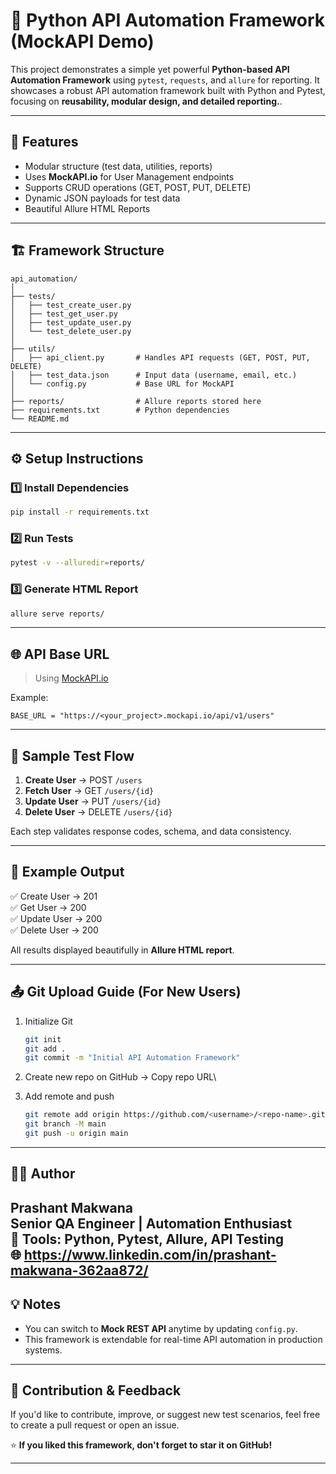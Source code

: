# 🧪 Python API Automation Framework (MockAPI Demo)

This project demonstrates a simple yet powerful **Python-based API
Automation Framework** using `pytest`, `requests`, and `allure` for
reporting. It showcases a robust API automation framework built with Python and Pytest, focusing on **reusability, modular design, and detailed reporting.**.

------------------------------------------------------------------------

## 🚀 Features

-   Modular structure (test data, utilities, reports)
-   Uses **MockAPI.io** for User Management endpoints
-   Supports CRUD operations (GET, POST, PUT, DELETE)
-   Dynamic JSON payloads for test data
-   Beautiful Allure HTML Reports

------------------------------------------------------------------------

## 🏗️ Framework Structure

    api_automation/
    │
    ├── tests/
    │   ├── test_create_user.py
    │   ├── test_get_user.py
    │   ├── test_update_user.py
    │   └── test_delete_user.py
    │
    ├── utils/
    │   ├── api_client.py       # Handles API requests (GET, POST, PUT, DELETE)
    │   ├── test_data.json      # Input data (username, email, etc.)
    │   └── config.py           # Base URL for MockAPI
    │
    ├── reports/                # Allure reports stored here
    ├── requirements.txt        # Python dependencies
    └── README.md

------------------------------------------------------------------------

## ⚙️ Setup Instructions

### 1️⃣ Install Dependencies

``` bash
pip install -r requirements.txt
```

### 2️⃣ Run Tests

``` bash
pytest -v --alluredir=reports/
```

### 3️⃣ Generate HTML Report

``` bash
allure serve reports/
```

------------------------------------------------------------------------

## 🌐 API Base URL

> Using [MockAPI.io](https://mockapi.io)

Example:

    BASE_URL = "https://<your_project>.mockapi.io/api/v1/users"

------------------------------------------------------------------------

## 🧠 Sample Test Flow

1.  **Create User** → POST `/users`
2.  **Fetch User** → GET `/users/{id}`
3.  **Update User** → PUT `/users/{id}`
4.  **Delete User** → DELETE `/users/{id}`

Each step validates response codes, schema, and data consistency.

------------------------------------------------------------------------

## 🧩 Example Output

✅ Create User → 201\
✅ Get User → 200\
✅ Update User → 200\
✅ Delete User → 200

All results displayed beautifully in **Allure HTML report**.

------------------------------------------------------------------------

## 📤 Git Upload Guide (For New Users)

1.  Initialize Git

    ``` bash
    git init
    git add .
    git commit -m "Initial API Automation Framework"
    ```

2.  Create new repo on GitHub → Copy repo URL\

3.  Add remote and push

    ``` bash
    git remote add origin https://github.com/<username>/<repo-name>.git
    git branch -M main
    git push -u origin main
    ```

------------------------------------------------------------------------

## 👨‍💻 Author

**Prashant Makwana**\
Senior QA Engineer \| Automation Enthusiast\
🧰 Tools: Python, Pytest, Allure, API Testing\
🌐 https://www.linkedin.com/in/prashant-makwana-362aa872/
------------------------------------------------------------------------

## 💡 Notes

-   You can switch to **Mock REST API** anytime by updating `config.py`.
-   This framework is extendable for real-time API automation in
    production systems.

------------------------------------------------------------------------

## 💫 Contribution & Feedback
If you'd like to contribute, improve, or suggest new test scenarios, feel free to create a pull request or open an issue.  

⭐ **If you liked this framework, don't forget to star it on GitHub!**

---